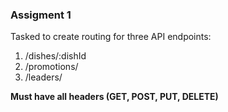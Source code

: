 ### Assigment 1
Tasked to create routing for three API endpoints:
1. /dishes/:dishId
1. /promotions/
1. /leaders/

**Must have all headers (GET, POST, PUT, DELETE)**

